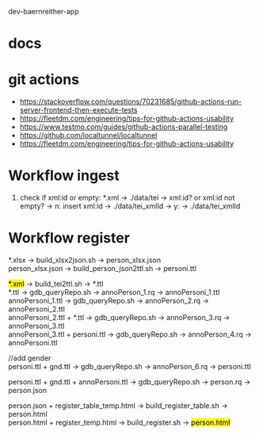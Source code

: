dev-baernreither-app

# docs

# git actions

- https://stackoverflow.com/questions/70231685/github-actions-run-server-frontend-then-execute-tests
- https://fleetdm.com/engineering/tips-for-github-actions-usability
- https://www.testmo.com/guides/github-actions-parallel-testing
- https://github.com/localtunnel/localtunnel
- https://fleetdm.com/engineering/tips-for-github-actions-usability

# Workflow ingest

1. check if xml:id or empty: 
*.xml -> ./data/tei -> xml:id? or xml:id not empty? 
-> n: insert xml:id -> ./data/tei_xmlId 
-> y: -> ./data/tei_xmlId
 

# Workflow register

*.xlsx -> build_xlsx2json.sh -> person_xlsx.json<br>
person_xlsx.json -> build_person_json2ttl.sh -> personi.ttl<br>

<mark>*.xml</mark> -> build_tei2ttl.sh -> *.ttl<br>
*.ttl -> gdb_queryRepo.sh -> annoPerson_1.rq -> annoPersoni_1.ttl<br>
annoPersoni_1.ttl -> gdb_queryRepo.sh -> annoPerson_2.rq -> annoPersoni_2.ttl<br>
annoPersoni_2.ttl + *.ttl -> gdb_queryRepo.sh -> annoPerson_3.rq -> annoPersoni_3.ttl<br>
annoPersoni_3.ttl + personi.ttl -> gdb_queryRepo.sh -> annoPerson_4.rq -> annoPersoni.ttl<br>

//add gender<br>
personi.ttl + gnd.ttl -> gdb_queryRepo.sh -> annoPerson_6.rq -> personi.ttl<br>

personi.ttl + gnd.ttl + annoPersoni.ttl -> gdb_queryRepo.sh -> person.rq -> person.json<br>

person.json + register_table_temp.html -> build_register_table.sh -> person.html<br>
person.html + register_temp.html -> build_register.sh -> <mark>person.html</mark><br>
